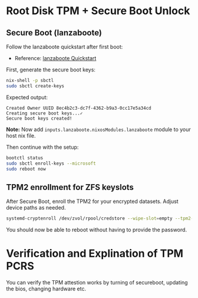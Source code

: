 # Root Disk TPM + Secure Boot Unlock

## Secure Boot (lanzaboote)

Follow the lanzaboote quickstart after first boot:
- Reference: [lanzaboote Quickstart](https://github.com/nix-community/lanzaboote/blob/master/docs/QUICK_START.md)

First, generate the secure boot keys:
```bash
nix-shell -p sbctl
sudo sbctl create-keys
```

Expected output:
```
Created Owner UUID 8ec4b2c3-dc7f-4362-b9a3-0cc17e5a34cd
Creating secure boot keys...✓
Secure boot keys created!
```

**Note:** Now add `inputs.lanzaboote.nixosModules.lanzaboote` module to your host nix file.

Then continue with the setup:
```bash
bootctl status
sudo sbctl enroll-keys --microsoft
sudo reboot now
```

## TPM2 enrollment for ZFS keyslots

After Secure Boot, enroll the TPM2 for your encrypted datasets. Adjust device paths as needed.

```bash
systemd-cryptenroll /dev/zvol/rpool/credstore --wipe-slot=empty --tpm2-device=auto --tpm2-pcrs=1,7
```

You should now be able to reboot without having to provide the password. 


# Verification and Explination of TPM PCRS

You can verify the TPM attestion works by turning of secureboot, updating the bios, changing hardware etc.
